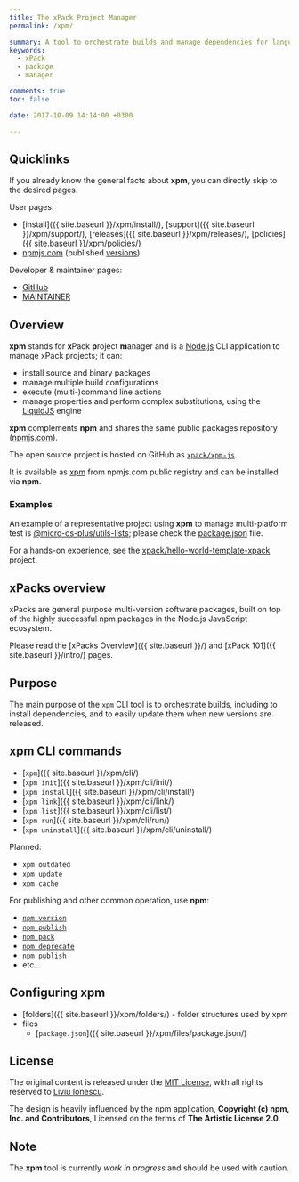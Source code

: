 ```yaml
---
title: The xPack Project Manager
permalink: /xpm/

summary: A tool to orchestrate builds and manage dependencies for language neutral, multi-version projects, inspired by npm.
keywords:
  - xPack
  - package
  - manager

comments: true
toc: false

date: 2017-10-09 14:14:00 +0300

---
```


## Quicklinks

If you already know the general facts about **xpm**, you can
directly skip to the desired pages.

User pages:

- [install]({{ site.baseurl }}/xpm/install/), [support]({{ site.baseurl }}/xpm/support/), [releases]({{ site.baseurl }}/xpm/releases/), [policies]({{ site.baseurl }}/xpm/policies/)
- [npmjs.com](https://www.npmjs.com/package/xpm) (published [versions](https://www.npmjs.com/package/xpm?activeTab=versions))

Developer & maintainer pages:

- [GitHub](https://github.com/xpack/xpm-js)
- [MAINTAINER](https://github.com/xpack/xpm-js/blob/master/README-MAINTAINER.md)

## Overview

**xpm** stands for **x**Pack **p**roject **m**anager and is a
[Node.js](https://nodejs.org/en/) CLI
application to manage xPack projects; it can:

- install source and binary packages
- manage multiple build configurations
- execute (multi-)command line actions
- manage properties and perform complex substitutions, using the
  [LiquidJS](https://liquidjs.com) engine

**xpm** complements **npm** and shares the same public
packages repository ([npmjs.com](https://www.npmjs.com)).

The open source project is hosted on GitHub as
[`xpack/xpm-js`](https://github.com/xpack/xpm-js.git).

It is available as [xpm](https://www.npmjs.com/package/xpm) from npmjs.com
public registry and can be installed via **npm**.

### Examples

An example of a representative project using **xpm** to manage multi-platform
test is
[@micro-os-plus/utils-lists](https://github.com/micro-os-plus/utils-lists-xpack);
please check the
[package.json](https://github.com/micro-os-plus/utils-lists-xpack/blob/xpack/package.json)
file.

For a hands-on experience, see the
[xpack/hello-world-template-xpack](https://github.com/xpack/hello-world-template-xpack/) project.

## xPacks overview

xPacks are general purpose multi-version software packages, built on top
of the highly successful npm packages in the Node.js JavaScript ecosystem.

Please read the [xPacks Overview]({{ site.baseurl }}/) and
[xPack 101]({{ site.baseurl }}/intro/) pages.

## Purpose

The main purpose of the `xpm` CLI tool is to orchestrate builds, including
to install dependencies, and to easily update them when new versions are
released.

## xpm CLI commands

- [`xpm`]({{ site.baseurl }}/xpm/cli/)
- [`xpm init`]({{ site.baseurl }}/xpm/cli/init/)
- [`xpm install`]({{ site.baseurl }}/xpm/cli/install/)
- [`xpm link`]({{ site.baseurl }}/xpm/cli/link/)
- [`xpm list`]({{ site.baseurl }}/xpm/cli/list/)
- [`xpm run`]({{ site.baseurl }}/xpm/cli/run/)
- [`xpm uninstall`]({{ site.baseurl }}/xpm/cli/uninstall/)

Planned:

- `xpm outdated`
- `xpm update`
- `xpm cache`

For publishing and other common operation, use **npm**:

- [`npm version`](https://docs.npmjs.com/cli/v8/commands/npm-version/)
- [`npm publish`](https://docs.npmjs.com/cli/v8/commands/npm-publish/)
- [`npm pack`](https://docs.npmjs.com/cli/v8/commands/npm-pack/)
- [`npm deprecate`](https://docs.npmjs.com/cli/v8/commands/npm-deprecate/)
- [`npm publish`](https://docs.npmjs.com/cli/v8/commands/npm-unpublish/)
- etc...

## Configuring xpm

- [folders]({{ site.baseurl }}/xpm/folders/) - folder structures used by xpm
- files
  - [`package.json`]({{ site.baseurl }}/xpm/files/package.json/)

## License

The original content is released under the
[MIT License](https://opensource.org/licenses/MIT), with all rights reserved to
[Liviu Ionescu](https://github.com/ilg-ul).

The design is heavily influenced by the npm application,
**Copyright (c) npm, Inc. and Contributors**, Licensed on the terms of
**The Artistic License 2.0**.

## Note

The **xpm** tool is currently _work in
progress_ and should be used with caution.
